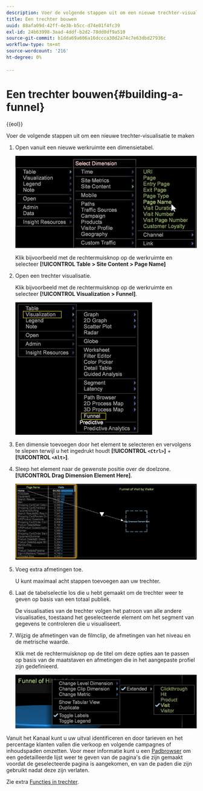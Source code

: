 ```yaml
---
description: Voer de volgende stappen uit om een nieuwe trechter-visualisatie te maken
title: Een trechter bouwen
uuid: 88afa09d-42ff-4e3b-b5cc-d74e01f4fc39
exl-id: 24b63998-3aad-4ddf-b2d2-78dd0df9a510
source-git-commit: b1dda69a606a16dccca30d2a74c7e63dbd27936c
workflow-type: tm+mt
source-wordcount: '216'
ht-degree: 0%

---
```


# Een trechter bouwen{#building-a-funnel}

{{eol}}

Voer de volgende stappen uit om een nieuwe trechter-visualisatie te maken

<!-- <a id="section_A8F5530114814B689C298E369AD0643E"></a> -->

1. Open vanuit een nieuwe werkruimte een dimensietabel.

   ![](assets/dimension_table_pagename.png)

   Klik bijvoorbeeld met de rechtermuisknop op de werkruimte en selecteer **[!UICONTROL Table > Site Content > Page Name]**

1. Open een trechter visualisatie.

   Klik bijvoorbeeld met de rechtermuisknop op de werkruimte en selecteer **[!UICONTROL Visualization > Funnel]**.

   ![](assets/step2-funnel.png)

1. Een dimensie toevoegen door het element te selecteren en vervolgens te slepen terwijl u het ingedrukt houdt **[!UICONTROL `<Ctrl>`]** + **[!UICONTROL `<Alt>`]**.

1. Sleep het element naar de gewenste positie over de doelzone. **[!UICONTROL Drag Dimension Element Here]**.

   ![](assets/step4-funnel.png)

1. Voeg extra afmetingen toe.

   U kunt maximaal acht stappen toevoegen aan uw trechter.
1. Laat de tabelselectie los die u hebt gemaakt om de trechter weer te geven op basis van een totaal publiek.

   De visualisaties van de trechter volgen het patroon van alle andere visualisaties, toestaand het geselecteerde element om het segment van gegevens te controleren die u visualiseert.
1. Wijzig de afmetingen van de filmclip, de afmetingen van het niveau en de metrische waarde.

   Klik met de rechtermuisknop op de titel om deze opties aan te passen op basis van de maatstaven en afmetingen die in het aangepaste profiel zijn gedefinieerd.

   ![](assets/last-image-funnel.png)

Vanuit het Kanaal kunt u uw uitval identificeren en door tarieven en het percentage klanten vallen die verkoop en volgende campagnes of inhoudspaden omzetten. Voor meer informatie kunt u een [Padbrowser](../../../../home/c-get-started/c-analysis-vis/c-funnel-visualization/c-path-browser-funnel.md#concept-b0cedf7a28ae422696ded1258c9a4119) om een gedetailleerde lijst weer te geven van de pagina&#39;s die zijn gemaakt voordat de geselecteerde pagina is aangekomen, en van de paden die zijn gebruikt nadat deze zijn verlaten.

Zie extra [Functies in trechter](../../../../home/c-get-started/c-analysis-vis/c-funnel-visualization/c-funnel-visualization-features.md#concept-e65c81fe17794acd8d00d796b1780dc3).
